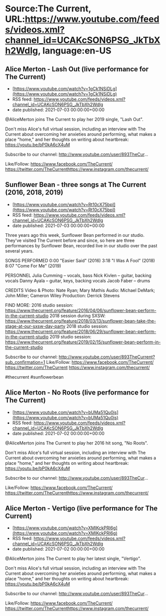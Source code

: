 # Source:The Current, URL:https://www.youtube.com/feeds/videos.xml?channel_id=UCAKcSON6PSG_JkTbXh2WdIg, language:en-US

## Alice Merton - Lash Out (live performance for The Current)
 - [https://www.youtube.com/watch?v=1gCk1NSiDLg](https://www.youtube.com/watch?v=1gCk1NSiDLg)
 - RSS feed: https://www.youtube.com/feeds/videos.xml?channel_id=UCAKcSON6PSG_JkTbXh2WdIg
 - date published: 2021-07-03 00:00:00+00:00

@AliceMerton joins The Current to play her 2019 single, "Lash Out".

Don't miss Alice's full virtual session, including an interview with The Current about overcoming her anxieties around performing, what makes a place "home," and her thoughts on writing about heartbreak: https://youtu.be/bP0kA6cX4uM

Subscribe to our channel:
http://www.youtube.com/user/893TheCur...

Like/Follow:
https://www.facebook.com/TheCurrent/​​​​
https://twitter.com/TheCurrent​​​​
https://www.instagram.com/thecurrent/

## Sunflower Bean - three songs at The Current (2016, 2018, 2019)
 - [https://www.youtube.com/watch?v=Rt10cX75bpI](https://www.youtube.com/watch?v=Rt10cX75bpI)
 - RSS feed: https://www.youtube.com/feeds/videos.xml?channel_id=UCAKcSON6PSG_JkTbXh2WdIg
 - date published: 2021-07-03 00:00:00+00:00

Three years ago this week, Sunflower Bean performed in our studio. They've visited The Current before and since, so here are three performances by Sunflower Bean, recorded live in our studio over the past several years.

SONGS PERFORMED
0:00 "Easier Said" (2016)
3:18 "I Was A Fool" (2018)
8:07 "Come For Me" (2019)

PERSONNEL
Julia Cumming – vocals, bass 
Nick Kivlen – guitar, backing vocals 
Danny Ayala – guitar, keys, backing vocals
Jacob Faber – drums 

CREDITS
Video & Photo: Nate Ryan; Mary Mathis
Audio: Michael DeMark; John Miller; Cameron Wiley
Production: Derrick Stevens

FIND MORE:
2016 studio session: https://www.thecurrent.org/feature/2016/04/06/sunflower-bean-perform-in-the-current-studio
2018 session during SXSW:
https://www.thecurrent.org/feature/2018/03/13/sunflower-bean-take-the-stage-at-our-sxsw-day-party
2018 studio session: https://www.thecurrent.org/feature/2018/06/29/sunflower-bean-perform-in-the-current-studio
2019 studio session:
https://www.thecurrent.org/feature/2019/02/15/sunflower-bean-perform-in-the-current-studio

Subscribe to our channel:
http://www.youtube.com/user/893TheCurrent?sub_confirmation=1
Like/Follow:
https://www.facebook.com/TheCurrent/
https://twitter.com/TheCurrent
https://www.instagram.com/thecurrent/

#thecurrent #sunflowerbean

## Alice Merton - No Roots (live performance for The Current)
 - [https://www.youtube.com/watch?v=bUMa51Qu0js](https://www.youtube.com/watch?v=bUMa51Qu0js)
 - RSS feed: https://www.youtube.com/feeds/videos.xml?channel_id=UCAKcSON6PSG_JkTbXh2WdIg
 - date published: 2021-07-02 00:00:00+00:00

@AliceMerton joins The Current to play her 2016 hit song, "No Roots".

Don't miss Alice's full virtual session, including an interview with The Current about overcoming her anxieties around performing, what makes a place "home," and her thoughts on writing about heartbreak: https://youtu.be/bP0kA6cX4uM

Subscribe to our channel:
http://www.youtube.com/user/893TheCur...

Like/Follow:
https://www.facebook.com/TheCurrent/​​​​
https://twitter.com/TheCurrent​​​​
https://www.instagram.com/thecurrent/

## Alice Merton - Vertigo (live performance for The Current)
 - [https://www.youtube.com/watch?v=XMIKckPRI6g](https://www.youtube.com/watch?v=XMIKckPRI6g)
 - RSS feed: https://www.youtube.com/feeds/videos.xml?channel_id=UCAKcSON6PSG_JkTbXh2WdIg
 - date published: 2021-07-02 00:00:00+00:00

@AliceMerton joins The Current to play her latest single, "Vertigo".

Don't miss Alice's full virtual session, including an interview with The Current about overcoming her anxieties around performing, what makes a place "home," and her thoughts on writing about heartbreak: https://youtu.be/bP0kA6cX4uM

Subscribe to our channel:
http://www.youtube.com/user/893TheCur...

Like/Follow:
https://www.facebook.com/TheCurrent/​​​​
https://twitter.com/TheCurrent​​​​
https://www.instagram.com/thecurrent/

